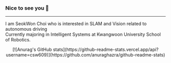 ### Nice to see you 👋
***
I am SeokWon Choi who is interested in SLAM and Vision related to autonomous driving  
Currently majoring in Intelligent Systems at Kwangwoon University School of Robotics.
<div align=center>
[![Anurag's GitHub stats](https://github-readme-stats.vercel.app/api?username=csw609)](https://github.com/anuraghazra/github-readme-stats)
<div align=center>
<!--
**csw609/csw609** is a ✨ _special_ ✨ repository because its `README.md` (this file) appears on your GitHub profile.

Here are some ideas to get you started:

# add research interest
# add CV, Mail adress



- 🔭 I’m currently working on ...
- 🌱 I’m currently learning ...
- 👯 I’m looking to collaborate on ...
- 🤔 I’m looking for help with ...
- 💬 Ask me about ...
- 📫 How to reach me: ...
- 😄 Pronouns: ...
- ⚡ Fun fact: ...
-->
